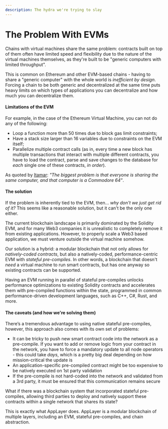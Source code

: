 ```yaml
---
description: The hydra we're trying to slay
---
```


# The Problem With EVMs

Chains with virtual machines share the same problem: contracts built on top of them often have limited speed and flexibility due to the nature of the virtual machines themselves, as they're built to be "generic computers with limited throughput".

This is common on Ethereum and other EVM-based chains - having to share a "generic computer" with the whole world is *inefficient by design*. Forcing a chain to be both generic and decentralized at the same time puts heavy limits on which types of applications you can decentralize and how much you can decentralize them.

#### Limitations of the EVM

For example, in the case of the Ethereum Virtual Machine, you can not do any of the following:

* Loop a function more than 50 times due to block gas limit constraints;
* Have a stack size larger than 16 variables due to constraints on the EVM itself;
* Parallelize multiple contract calls (as in, every time a new block has multiple transactions that interact with multiple different contracts, you have to load the contract, parse and save changes to the database for *each* single one of these contracts, *in order*).

As quoted by [Itamar](https://github.com/itamarcps): *"The biggest problem is that everyone is sharing the same computer, and that computer is a Commodore 64"*.

#### The solution

If the problem is inherently tied to the EVM, then... *why don't we just get rid of it?* This seems like a reasonable solution, but it can't be the only one either.

The current blockchain landscape is primarily dominated by the Solidity EVM, and for many Web3 companies it is unrealistic to completely remove it from existing applications. However, to properly scale a Web3 based application, we must venture outside the virtual machine somehow.

Our solution is a hybrid: a modular blockchain that not only allows for *natively-coded contracts*, but also a natively-coded, performance-centric EVM with *stateful pre-compiles*. In other words, a blockchain that doesn't *need* a virtual machine to run smart contracts, but has one anyway so existing contracts can be supported.

Having an EVM running in parallel of stateful pre-compiles unlocks performance optimizations to existing Solidity contracts and accelerates them with pre-compiled functions within the state, programmed in common performance-driven development languages, such as C++, C#, Rust, and more.

#### The caveats (and how we're solving them)

There’s a tremendous advantage to using native stateful pre-compiles, however, this approach also comes with its own set of problems:

* It can be tricky to push new smart contract code into the network as a pre-compile. If you want to add or remove logic from your contract in the network, you have to force a mandatory update to all node operators - this could take *days*, which is a pretty big deal depending on how mission-critical the update is
* An application-specific pre-compiled contract might be too expensive to be natively executed on 1st party validation
* If the pre-compile is not hard-coded into the network and validated from a 3rd party, it must be ensured that this communication remains secure

What if there was a blockchain system that incorporated stateful pre-compiles, allowing third parties to deploy and natively support these contracts within a single network that shares its state?

This is exactly what AppLayer does. AppLayer is a modular blockchain of multiple layers, including an EVM, stateful pre-compiles, and chain abstraction.
